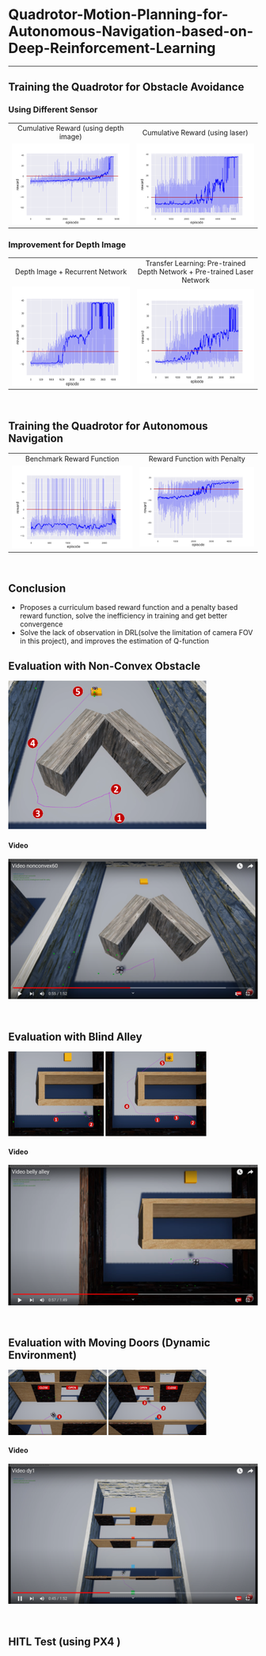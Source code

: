# Quadrotor-Motion-Planning-for-Autonomous-Navigation-based-on-Deep-Reinforcement-Learning
----

## Training the Quadrotor for Obstacle Avoidance

### Using Different Sensor
<table>
    <center>
    <tr>
        <td><center>Cumulative Reward (using depth image)</center></td>
        <td><center>Cumulative Reward (using laser)</center></td>
    </tr>
    </center>
    <tr>
        <td align="center"><img src="https://github.com/Zong-Xi/Quadrotor-Motion-Planning-for-Autonomous-Navigation-based-on-Deep-Reinforcement-Learning/blob/main/result/result_image.png" ></td>
        <td align="center"><img src="https://github.com/Zong-Xi/Quadrotor-Motion-Planning-for-Autonomous-Navigation-based-on-Deep-Reinforcement-Learning/blob/main/result/result_laser.png" ></td>
    </tr>
</table>

### Improvement for Depth Image
<table>
    <center>
    <tr>
        <td><center>Depth Image + Recurrent Network</center></td>
        <td><center>Transfer Learning: Pre-trained Depth Network + Pre-trained Laser Network</center></td>
    </tr>
    </center>
    <tr>
        <td align="center"><img src="https://github.com/Zong-Xi/Quadrotor-Motion-Planning-for-Autonomous-Navigation-based-on-Deep-Reinforcement-Learning/blob/main/result/result_recurrent.png" ></td>
        <td align="center"><img src="https://github.com/Zong-Xi/Quadrotor-Motion-Planning-for-Autonomous-Navigation-based-on-Deep-Reinforcement-Learning/blob/main/result/result_transfer.png" ></td>
    </tr>
</table>

<br>

## Training the Quadrotor for Autonomous Navigation
<table>
    <center>
    <tr>
        <td><center>Benchmark Reward Function</center></td>
        <td><center>Reward Function with Penalty</center></td>
    </tr>
    </center>
    <tr>
        <td align="center"><img src="https://github.com/Zong-Xi/Quadrotor-Motion-Planning-for-Autonomous-Navigation-based-on-Deep-Reinforcement-Learning/blob/main/result/nop.png" ></td>
        <td align="center"><img src="https://github.com/Zong-Xi/Quadrotor-Motion-Planning-for-Autonomous-Navigation-based-on-Deep-Reinforcement-Learning/blob/main/result/p.png" ></td>
    </tr>
</table>

<br>

## Conclusion
- Proposes a curriculum based reward function and a penalty based reward
function, solve the inefficiency in training and get better convergence
- Solve the lack of observation in DRL(solve the limitation of camera FOV in this project), and improves the estimation of Q-function

## Evaluation with Non-Convex Obstacle
<img src="https://github.com/Zong-Xi/Quadrotor-Motion-Planning-for-Autonomous-Navigation-based-on-Deep-Reinforcement-Learning/blob/main/picture/convex1.png" width="400" alt="Convex"/>

#### Video

[![Watch the video nonconvex](https://github.com/Zong-Xi/Quadrotor-Motion-Planning-for-Autonomous-Navigation-based-on-Deep-Reinforcement-Learning/blob/main/picture/co.png)](https://youtu.be/4TPvgdnOK-U)

<br>

## Evaluation with Blind Alley
<img src="https://github.com/Zong-Xi/Quadrotor-Motion-Planning-for-Autonomous-Navigation-based-on-Deep-Reinforcement-Learning/blob/main/picture/blindalley.png" width="400" alt="Alley"/>

#### Video

[![Watch the video alley](https://github.com/Zong-Xi/Quadrotor-Motion-Planning-for-Autonomous-Navigation-based-on-Deep-Reinforcement-Learning/blob/main/picture/ba.png)](https://youtu.be/DjY7rzvJA9A)

<br>

## Evaluation with Moving Doors (Dynamic Environment)
<img src="https://github.com/Zong-Xi/Quadrotor-Motion-Planning-for-Autonomous-Navigation-based-on-Deep-Reinforcement-Learning/blob/main/picture/dynamic.png" width="400" alt="Dynamic"/>

#### Video

[![Watch the video nonconvex](https://github.com/Zong-Xi/Quadrotor-Motion-Planning-for-Autonomous-Navigation-based-on-Deep-Reinforcement-Learning/blob/main/picture/dy.png)](https://youtu.be/VTwn2tqv_2I)

<br>

## HITL Test (using PX4 )
